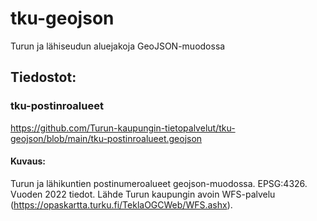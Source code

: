 # tku-geojson
Turun ja lähiseudun aluejakoja GeoJSON-muodossa

## Tiedostot:

### tku-postinroalueet
https://github.com/Turun-kaupungin-tietopalvelut/tku-geojson/blob/main/tku-postinroalueet.geojson

#### Kuvaus:
Turun ja lähikuntien postinumeroalueet geojson-muodossa. EPSG:4326. Vuoden 2022 tiedot. Lähde Turun kaupungin avoin WFS-palvelu (https://opaskartta.turku.fi/TeklaOGCWeb/WFS.ashx).
